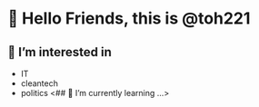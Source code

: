 # 👋 Hello Friends, this is @toh221
## 👀 I’m interested in 
- IT 
- cleantech 
- politics
<## 🌱 I’m currently learning ...>


<!---
toh221/toh221 is a ✨ special ✨ repository because its `README.md` (this file) appears on your GitHub profile.
You can click the Preview link to take a look at your changes.
--->
